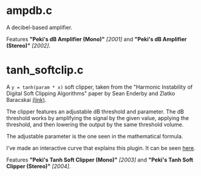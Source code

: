 # ampdb.c

A decibel-based amplifier.

Features
**"Peki's dB Amplifier (Mono)"** *[2001]* and
**"Peki's dB Amplifier (Stereo)"** *[2002]*.

# tanh_softclip.c

A `y = tanh(param * x)` soft clipper, taken from the "Harmonic Instability of Digital Soft Clipping
Algorithms" paper by Sean Enderby and Zlatko Baracskai
[(link)](https://dafx12.york.ac.uk/papers/dafx12_submission_45.pdf).

The clipper features an adjustable dB threshold and parameter.
The dB threshold works by amplifying the signal by the given value, applying the threshold,
and then lowering the output by the same threshold volume.

The adjustable parameter is the one seen in the mathematical formula.

I've made an interactive curve that explains this plugin.
It can be seen [here](https://www.desmos.com/calculator/s6djw5g35s).

Features
**"Peki's Tanh Soft Clipper (Mono)"** *[2003]* and
**"Peki's Tanh Soft Clipper (Stereo)"** *[2004]*.
